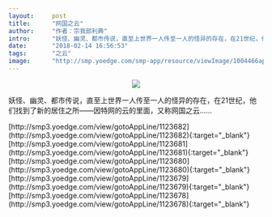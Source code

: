 ```yaml
---
layout:     post
title:      "网国之云"
author:     "作者：宗我部利典"
intro:      "妖怪、幽灵、都市传说，直至上世界一人传至一人的怪异的存在，在21世纪，他们找到了新的居住之所——因特网的云的里面，又称网国之云……"
date:       "2018-02-14 16:56:53"
tags:       "之云"
image:      "http://smp.yoedge.com/smp-app/resource/viewImage/1004466appline.png"
---
```

<div style="text-align: center">
<p><img src="http://smp.yoedge.com/smp-app/resource/viewImage/1004466appline.png"/></p>
</div>
<p class="post-meta">
<span>妖怪、幽灵、都市传说，直至上世界一人传至一人的怪异的存在，在21世纪，他们找到了新的居住之所——因特网的云的里面，又称网国之云……</span>
</p>
[http://smp3.yoedge.com/view/gotoAppLine/1123682](http://smp3.yoedge.com/view/gotoAppLine/1123682){:target="_blank"}
[http://smp3.yoedge.com/view/gotoAppLine/1123681](http://smp3.yoedge.com/view/gotoAppLine/1123681){:target="_blank"}
[http://smp3.yoedge.com/view/gotoAppLine/1123680](http://smp3.yoedge.com/view/gotoAppLine/1123680){:target="_blank"}
[http://smp3.yoedge.com/view/gotoAppLine/1123679](http://smp3.yoedge.com/view/gotoAppLine/1123679){:target="_blank"}
[http://smp3.yoedge.com/view/gotoAppLine/1123678](http://smp3.yoedge.com/view/gotoAppLine/1123678){:target="_blank"}


